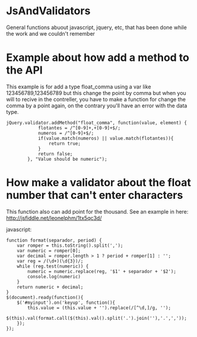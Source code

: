 # JsAndValidators
General functions abuout javascript, jquery, etc, that has been done while the work and we couldn't remember

# Example about how add a method to the API
This example is for add a type float_comma  using a var like 123456789,123456789 but this change the point by comma
but when you will to recive in the contreller, you have to make a function for change the comma by a point again,
on the contrary you'll have an error with the data type.

	jQuery.validator.addMethod("float_comma", function(value, element) {
	            flotantes = /^[0-9]+,+[0-9]+$/;
	            numeros = /^[0-9]+$/;
	            if(value.match(numeros) || value.match(flotantes)){
	                return true;
	            }
	            return false;
	        }, "Value should be numeric");


# How make a validator about the float number that can't enter characters
This function also can add point for the thousand.
See an example in here: http://jsfiddle.net/leonelphm/1tx5qc3d/

javascript:

	function format(separador, period) {
	    var romper = this.toString().split(',');
	    var numeric = romper[0];
	    var decimal = romper.length > 1 ? period + romper[1] : '';
	    var reg = /(\d+)(\d{3})/;
	    while (reg.test(numeric)) {
	        numeric = numeric.replace(reg, '$1' + separador + '$2');
	        console.log(numeric)
	    }
	    return numeric + decimal;
	}
	$(document).ready(function(){
	    $('#myinput').on('keyup', function(){
	        this.value = (this.value + '').replace(/[^\d,]/g, '');
	        $(this).val(format.call($(this).val().split('.').join(''),'.',','));
	    });
	});
